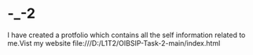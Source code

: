 # -_-2
I have created a protfolio which contains all the self information related to me.Vist my website file:///D:/L1T2/OIBSIP-Task-2-main/index.html

